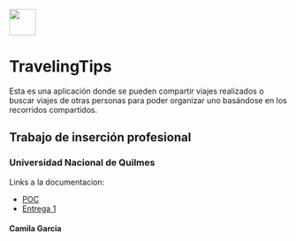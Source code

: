 <img src="https://image.flaticon.com/icons/svg/201/201623.svg" height="48" width="48" > 

# TravelingTips

Esta es una aplicación donde se pueden compartir viajes realizados o buscar viajes de otras personas para poder organizar uno basándose en los recorridos compartidos.

## Trabajo de inserción profesional
### Universidad Nacional de Quilmes

Links a la documentacion:
* [POC](https://github.com/camilagarcia113/travelingtips/wiki/Prueba-de-concepto)
* [Entrega 1](https://github.com/camilagarcia113/travelingtips/wiki/Entrega-1)


#### Camila Garcia
